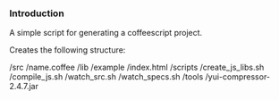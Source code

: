 ### Introduction
A simple script for generating a coffeescript project.

Creates the following structure:

/src
  /name.coffee
/lib
/example
  /index.html
/scripts
  /create_js_libs.sh
  /compile_js.sh
  /watch_src.sh
  /watch_specs.sh
/tools
  /yui-compressor-2.4.7.jar


